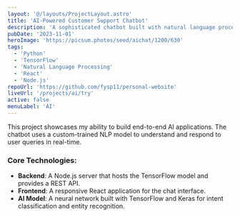 ```yaml
---
layout: '@/layouts/ProjectLayout.astro'
title: 'AI-Powered Customer Support Chatbot'
description: 'A sophisticated chatbot built with natural language processing to automate customer support and improve response times.'
pubDate: '2023-11-01'
heroImage: 'https://picsum.photos/seed/aichat/1200/630'
tags:
  - 'Python'
  - 'TensorFlow'
  - 'Natural Language Processing'
  - 'React'
  - 'Node.js'
repoUrl: 'https://github.com/fysp11/personal-website'
liveUrl: '/projects/ai/try'
active: false
menuLabel: 'AI'
---
```


This project showcases my ability to build end-to-end AI applications. The chatbot uses a custom-trained NLP model to understand and respond to user queries in real-time.

### Core Technologies:

- **Backend**: A Node.js server that hosts the TensorFlow model and provides a REST API.
- **Frontend**: A responsive React application for the chat interface.
- **AI Model**: A neural network built with TensorFlow and Keras for intent classification and entity recognition.



